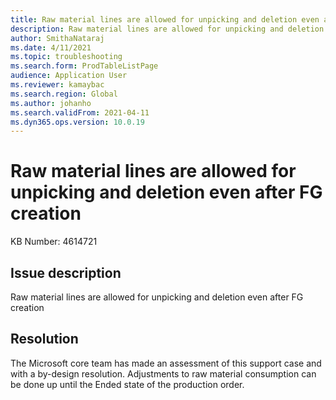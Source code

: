 ```yaml
---
title: Raw material lines are allowed for unpicking and deletion even after FG creation
description: Raw material lines are allowed for unpicking and deletion even after FG creation
author: SmithaNataraj
ms.date: 4/11/2021
ms.topic: troubleshooting
ms.search.form: ProdTableListPage
audience: Application User
ms.reviewer: kamaybac
ms.search.region: Global
ms.author: johanho
ms.search.validFrom: 2021-04-11
ms.dyn365.ops.version: 10.0.19
---
```


# Raw material lines are allowed for unpicking and deletion even after FG creation

KB Number: 4614721

## Issue description

Raw material lines are allowed for unpicking and deletion even after FG creation

## Resolution

The Microsoft core team has made an assessment of this support case and with a by-design resolution. Adjustments to raw material consumption can be done up until the Ended state of the production order.
